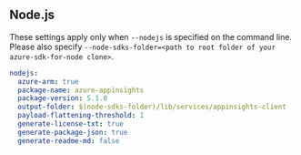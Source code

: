 ## Node.js

These settings apply only when `--nodejs` is specified on the command line.
Please also specify `--node-sdks-folder=<path to root folder of your azure-sdk-for-node clone>`.

``` yaml $(nodejs)
nodejs:
  azure-arm: true
  package-name: azure-appinsights
  package-version: 5.1.0
  output-folder: $(node-sdks-folder)/lib/services/appinsights-client
  payload-flattening-threshold: 1
  generate-license-txt: true
  generate-package-json: true
  generate-readme-md: false
```